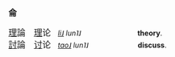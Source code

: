 
### 侖

<big>[理]()論　[理]()论</big>　_[li˩]() lun˥˩_　　　　　　　　**theory**.   
<big>[討]()論　[讨]()论</big>　_[tao˩]() lun˥˩_　　　　　　　**discuss**.   



<!--
<big>[緊]()急</big>　_[gin3]()giv2_　urgent. emergency.   
<big>急[劇]()</big>　_giv2[gyh4]()_　sudden. rapid.
-->








